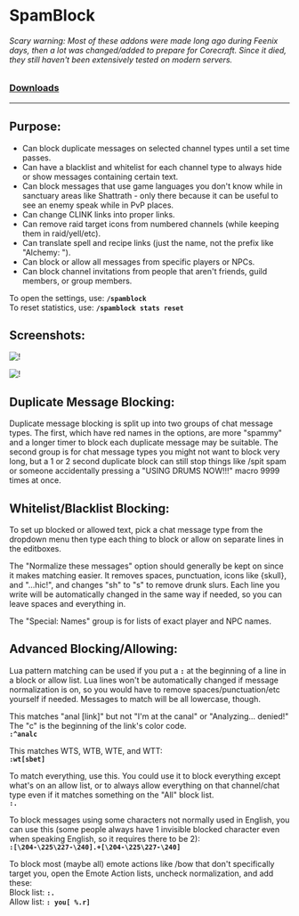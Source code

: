 # SpamBlock

###### Scary warning: Most of these addons were made long ago during Feenix days, then a lot was changed/added to prepare for Corecraft. Since it died, they still haven't been extensively tested on modern servers.

### [Downloads](https://github.com/Shanghi/SpamBlock/releases)

***

## Purpose:
* Can block duplicate messages on selected channel types until a set time passes.
* Can have a blacklist and whitelist for each channel type to always hide or show messages containing certain text.
* Can block messages that use game languages you don't know while in sanctuary areas like Shattrath - only there because it can be useful to see an enemy speak while in PvP places.
* Can change CLINK links into proper links.
* Can remove raid target icons from numbered channels (while keeping them in raid/yell/etc).
* Can translate spell and recipe links (just the name, not the prefix like "Alchemy: ").
* Can block or allow all messages from specific players or NPCs.
* Can block channel invitations from people that aren't friends, guild members, or group members.

To open the settings, use: **`/spamblock`**<br/>
To reset statistics, use: **`/spamblock stats reset`**

## Screenshots:
![!](https://i.imgur.com/PChqK3A.png)

![!](https://i.imgur.com/HUe79Pm.png)

## Duplicate Message Blocking:
Duplicate message blocking is split up into two groups of chat message types. The first, which have red names in the options, are more "spammy" and a longer timer to block each duplicate message may be suitable. The second group is for chat message types you might not want to block very long, but a 1 or 2 second duplicate block can still stop things like /spit spam or someone accidentally pressing a "USING DRUMS NOW!!!" macro 9999 times at once.

## Whitelist/Blacklist Blocking:
To set up blocked or allowed text, pick a chat message type from the dropdown menu then type each thing to block or allow on separate lines in the editboxes.

The "Normalize these messages" option should generally be kept on since it makes matching easier. It removes spaces, punctuation, icons like {skull}, and "...hic!", and changes "sh" to "s" to remove drunk slurs. Each line you write will be automatically changed in the same way if needed, so you can leave spaces and everything in.

The "Special: Names" group is for lists of exact player and NPC names.

## Advanced Blocking/Allowing:
Lua pattern matching can be used if you put a **`:`** at the beginning of a line in a block or allow list. Lua lines won't be automatically changed if message normalization is on, so you would have to remove spaces/punctuation/etc yourself if needed. Messages to match will be all lowercase, though.

This matches "anal [link]" but not "I'm at the canal" or "Analyzing... denied!" The "c" is the beginning of the link's color code.<br/>
**`:^analc`**

This matches WTS, WTB, WTE, and WTT:<br/>
**`:wt[sbet]`**

To match everything, use this. You could use it to block everything except what's on an allow list, or to always allow everything on that channel/chat type even if it matches something on the "All" block list.<br/>
**`:.`**

To block messages using some characters not normally used in English, you can use this (some people always have 1 invisible blocked character even when speaking English, so it requires there to be 2):<br/>
**`:[\204-\225\227-\240].+[\204-\225\227-\240]`**

To block most (maybe all) emote actions like /bow that don't specifically target you, open the Emote Action lists, uncheck normalization, and add these:<br/>
Block list: **`:.`**<br/>
Allow list: **`: you[ %.r]`**